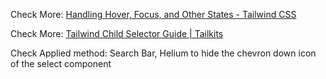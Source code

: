 
Check More: [Handling Hover, Focus, and Other States - Tailwind CSS](https://v3.tailwindcss.com/docs/hover-focus-and-other-states#using-arbitrary-variants)

Check More: [Tailwind Child Selector Guide | Tailkits](https://tailkits.com/blog/tailwind-child-selector-guide/)

Check Applied method: Search Bar, Helium to hide the chevron down icon of the select component